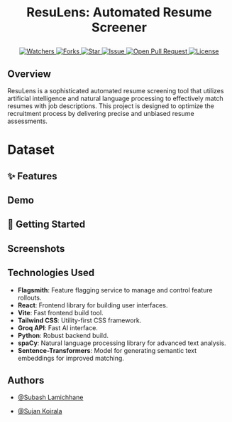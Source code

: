 

# <p align="center">ResuLens: Automated Resume Screener</p>
<p align="center">
    <a href="https://github.com/Sujan-Koirala021/resu-lens" target="blank">
        <img src="https://img.shields.io/github/watchers/Sujan-Koirala021/resu-lens?style=for-the-badge&logo=appveyor" alt="Watchers"/>
    </a>
    <a href="https://github.com/Sujan-Koirala021/resu-lens/fork" target="blank">
        <img src="https://img.shields.io/github/forks/Sujan-Koirala021/resu-lens?style=for-the-badge&logo=appveyor" alt="Forks"/>
    </a>
    <a href="https://github.com/Sujan-Koirala021/resu-lens/stargazers" target="blank">
        <img src="https://img.shields.io/github/stars/Sujan-Koirala021/resu-lens?style=for-the-badge&logo=appveyor" alt="Star"/>
    </a>
    <a href="https://github.com/Sujan-Koirala021/resu-lens/issues" target="blank">
        <img src="https://img.shields.io/github/issues/Sujan-Koirala021/resu-lens?style=for-the-badge&logo=appveyor" alt="Issue"/>
    </a>
    <a href="https://github.com/Sujan-Koirala021/resu-lens/pulls" target="blank">
        <img src="https://img.shields.io/github/issues-pr/Sujan-Koirala021/resu-lens?style=for-the-badge&logo=appveyor" alt="Open Pull Request"/>
    </a>
    <a href="https://github.com/Sujan-Koirala021/resu-lens/blob/master/LICENSE" target="blank">
        <img src="https://img.shields.io/github/license/Sujan-Koirala021/resu-lens?style=for-the-badge&logo=appveyor" alt="License" />
    </a>
</p>



## Overview
ResuLens is a sophisticated automated resume screening tool that utilizes artificial intelligence and natural language processing to effectively match resumes with job descriptions. This project is designed to optimize the recruitment process by delivering precise and unbiased resume assessments.


# Dataset 


## ✨ Features  



## Demo

## 🚀 Getting Started  





## Screenshots



## Technologies Used

- **Flagsmith**: Feature flagging service to manage and control feature rollouts.
- **React**: Frontend library for building user interfaces.  
- **Vite**: Fast frontend build tool.  
- **Tailwind CSS**: Utility-first CSS framework.   
- **Groq API**: Fast AI interface.  
- **Python**: Robust backend build.  
- **spaCy**: Natural language processing library for advanced text analysis.  
- **Sentence-Transformers**: Model for generating semantic text embeddings for improved matching.  


## Authors
 - [@Subash Lamichhane](https://github.com/Subash-Lamichhane)

 - [@Sujan Koirala](https://github.com/Sujan-Koirala021)
